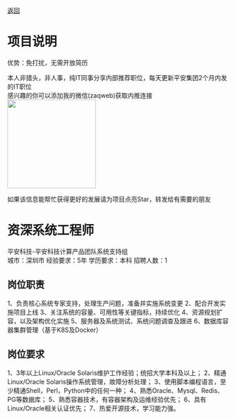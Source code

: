 [返回](../../)

# 项目说明

优势：免打扰，无需开放简历

本人非猎头，非人事，纯IT同事分享内部推荐职位，每天更新平安集团2个月内发的IT职位  
感兴趣的你可以添加我的微信(zaqweb)获取内推连接  
<img src="https://github.com/zaqweb/PA-IT-JOBS/blob/master/WechatICode.jpeg"  height="200" width="200">

如果该信息能帮忙获得更好的发展请为项目点亮Star，转发给有需要的朋友

# 资深系统工程师
平安科技-平安科技计算产品团队系统支持组  
城市：深圳市 经验要求：5年 学历要求：本科  招聘人数：1

## 岗位职责
1、负责核心系统专家支持，处理生产问题，准备并实施系统变更
2、配合开发实施项目上线
3、关注系统的容量、可用性等关键指标，持续优化
4、资源规划扩容，以及架构优化实施
5、服务器及系统测试、系统问题调查及跟进
6、数据库容器集群管理（基于K8S及Docker）

## 岗位要求
1、3年以上Linux/Oracle Solaris维护工作经验；统招大学本科及以上；
2、精通Linux/Oracle Solaris操作系统管理，故障分析处理；
3、使用脚本编程语言，至少精通Shell，Perl，Python中的任何一种；
4、熟悉Oracle、Mysql、Redis、PG等数据库；
5、熟悉容器技术，有容器架构及运维经验优先；
6、具有Linux/Oracle相关认证优先；
7、热爱开源技术，学习能力强。




